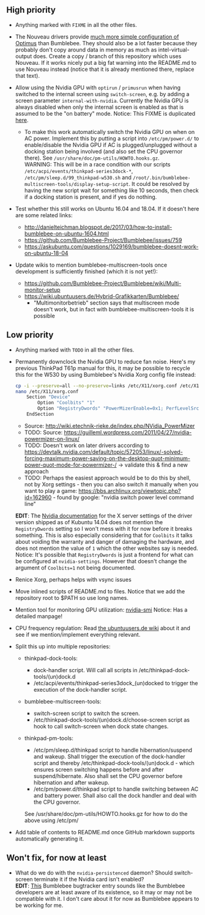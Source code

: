 ## High priority
- Anything marked with `FIXME` in all the other files.

- The Nouveau drivers provide [much more simple configuration of Optimus](https://nouveau.freedesktop.org/wiki/Optimus/) than Bumblebee. They should also be a lot faster because they probably don't copy around data in memory as much as intel-virtual-output does. Create a copy / branch of this repository which uses Nouveau. If it works nicely put a big fat warning into the README.md to use Nouveau instead (notice that it is already mentioned there, replace that text).

- Allow using the Nvidia GPU with ```optirun``` / ```primusrun``` when having switched to the internal screen using ```switch-screen```, e.g. by adding a screen parameter ```internal-with-nvidia```. Currently the Nvidia GPU is always disabled when only the internal screen is enabled as that is assumed to be the "on battery" mode. Notice: This FIXME is duplicated [here](https://github.com/leo-bogert/bumblebee-multiscreen-tools#run-something-on-the-nvidia-gpu).

	- To make this work automatically switch the Nvidia GPU on when on AC power. Implement this by putting a script into `/etc/pm/power.d/` to enable/disable the Nvidia GPU if AC is plugged/unplugged without a docking station being involved (and also set the CPU governor there). See `/usr/share/doc/pm-utils/HOWTO.hooks.gz`.  
	WARNING: This will be in a race condition with our scripts `/etc/acpi/events/thinkpad-series3dock-*`, `/etc/pm/sleep.d/99_thinkpad-w530.sh` and `/root/.bin/bumblebee-multiscreen-tools/display-setup-script`. It could be resolved by having the new script wait for something like 10 seconds, then check if a docking station is present, and if yes do nothing.

- Test whether this still works on Ubuntu 16.04 and 18.04. If it doesn't here are some related links:
  - http://danielteichman.blogspot.de/2017/03/how-to-install-bumblebee-on-ubuntu-1604.html
  - https://github.com/Bumblebee-Project/Bumblebee/issues/759
  - https://askubuntu.com/questions/1029169/bumblebee-doesnt-work-on-ubuntu-18-04

- Update wikis to mention bumblebee-multiscreen-tools once development is sufficiently finished (which it is not yet!):
  - https://github.com/Bumblebee-Project/Bumblebee/wiki/Multi-monitor-setup
  - https://wiki.ubuntuusers.de/Hybrid-Grafikkarten/Bumblebee/
    - "Multimonitorbetrieb" section says that multiscreen mode doesn't work, but in fact with bumblebee-multiscreen-tools it is possible

## Low priority
- Anything marked with `TODO` in all the other files.

- Permanently downclock the Nvidia GPU to reduce fan noise. Here's my previous ThinkPad T61p manual for this, it may be possible to recycle this for the W530 by using Bumblebee's Nvidia Xorg config file instead:
	```bash
	cp -i --preserve=all --no-preserve=links /etc/X11/xorg.conf /etc/X11/xorg.conf.default
	nano /etc/X11/xorg.conf
		Section "Device"
			Option "Coolbits" "1"
			Option "RegistryDwords" "PowerMizerEnable=0x1; PerfLevelSrc=0x2222; PowerMizerLevel=0x3; PowerMizerDefault=0x3; PowerMizerDefaultAC=0x3"
		EndSection
	```
	- Source: http://wiki.etechnik-rieke.de/index.php/NVidia_PowerMizer
	- TODO: Source: https://guilleml.wordpress.com/2011/04/27/nvidia-powermizer-on-linux/
	- TODO: Doesn't work on later drivers according to https://devtalk.nvidia.com/default/topic/572053/linux/-solved-forcing-maximum-power-saving-on-the-desktop-quot-minimum-power-quot-mode-for-powermizer-/ -> validate this & find a new approach
	- TODO: Perhaps the easiest approach would be to do this by shell, not by Xorg settings - then you can also switch it manually when you want to play a game: https://bbs.archlinux.org/viewtopic.php?id=162960   - found by google: "nvidia switch power level command line"
	
	**EDIT**: The [Nvidia documentation](https://download.nvidia.com/XFree86/Linux-x86_64/384.130/README/xconfigoptions.html) for the X server settings of the driver version shipped as of Kubuntu 14.04 does not mention the `RegistryDwords` setting so I won't mess with it for now before it breaks something. This is also especially considering that for `Coolbits` it talks about voiding the warranty and danger of damaging the hardware, and does not mention the value of `1` which the other websites say is needed. Notice: It's possible that `RegistryDwords` is just a frontend for what can be configured at `nvidia-settings`. However that doesn't change the argument of `Coolbits=1` not being documented.

- Renice Xorg, perhaps helps with vsync issues

- Move inlined scripts of README.md to files. Notice that we add the repository root to $PATH so use long names.

- Mention tool for monitoring GPU utilization: [nvidia-smi](http://download.nvidia.com/XFree86/Linux-x86/384.90/README/nvidia-smi.html)
	Notice: Has a detailed manpage!

- CPU frequency regulation: Read [the ubuntuusers.de wiki](https://wiki.ubuntuusers.de/Prozessortaktung/) about it and see if we mention/implement everything relevant.

- Split this up into multiple repositories:
	- thinkpad-dock-tools:
		- dock-handler script. Will call all scripts in /etc/thinkpad-dock-tools/(un)dock.d
		- /etc/acpi/events/thinkpad-series3dock_(un)docked to trigger the execution of the dock-handler script.
	- bumblebee-multiscreen-tools:
		- switch-screen script to switch the screen.
		- /etc/thinkpad-dock-tools/(un)dock.d/choose-screen script as hook to call switch-screen when dock state changes.
	- thinkpad-pm-tools:
		- /etc/pm/sleep.d/thinkpad script to handle hibernation/suspend and wakeup. Shall trigger the execution of the dock-handler script and thereby /etc/thinkpad-dock-tools/(un)dock.d - which ensures screen switching happens before and after suspend/hibernate. Also shall set the CPU governor before hibernation and after wakeup.
		- /etc/pm/power.d/thinkpad script to handle switching between AC and battery power. Shall also call the dock handler and deal with the CPU governor.
		
		See /usr/share/doc/pm-utils/HOWTO.hooks.gz for how to do the above using /etc/pm/

- Add table of contents to README.md once GitHub markdown supports automatically generating it.

## Won't fix, for now at least

- What do we do with the `nvidia-persistenced` daemon? Should switch-screen terminate it if the Nvidia card isn't enabled?  
  **EDIT**: [This](https://github.com/Bumblebee-Project/Bumblebee/issues/207) Bumblebee bugtracker entry sounds like the Bumblebee developers are at least aware of its existence, so it may or may not be compatible with it. I don't care about it for now as Bumblebee appears to be working for me.

